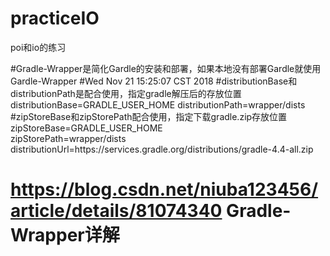 # practiceIO
poi和io的练习


#Gradle-Wrapper是简化Gardle的安装和部署，如果本地没有部署Gardle就使用Gardle-Wrapper
#Wed Nov 21 15:25:07 CST 2018
#distributionBase和distributionPath是配合使用，指定gradle解压后的存放位置
distributionBase=GRADLE_USER_HOME
distributionPath=wrapper/dists
#zipStoreBase和zipStorePath配合使用，指定下载gradle.zip存放位置
zipStoreBase=GRADLE_USER_HOME  
zipStorePath=wrapper/dists
distributionUrl=https\://services.gradle.org/distributions/gradle-4.4-all.zip

# https://blog.csdn.net/niuba123456/article/details/81074340 Gradle-Wrapper详解
